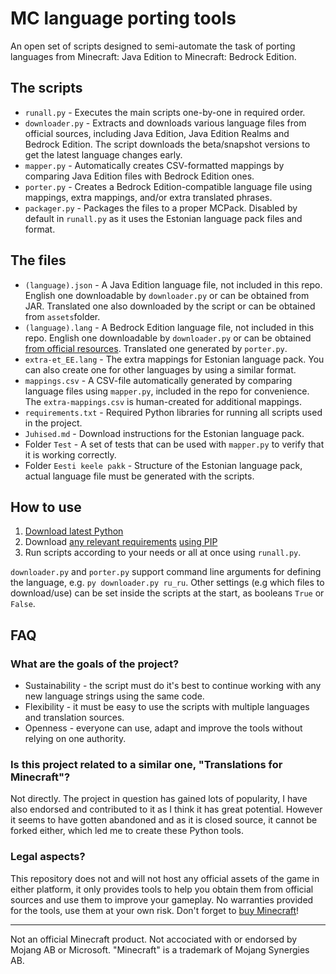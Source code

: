 # MC language porting tools

An open set of scripts designed to semi-automate the task of porting languages from Minecraft: Java Edition to Minecraft: Bedrock Edition.

## The scripts

* `runall.py` - Executes the main scripts one-by-one in required order.
* `downloader.py` - Extracts and downloads various language files from official sources, including Java Edition, Java Edition Realms and Bedrock Edition. The script downloads the beta/snapshot versions to get the latest language changes early.
* `mapper.py` - Automatically creates CSV-formatted mappings by comparing Java Edition files with Bedrock Edition ones.
* `porter.py` - Creates a Bedrock Edition-compatible language file using mappings, extra mappings, and/or extra translated phrases.
* `packager.py` - Packages the files to a proper MCPack. Disabled by default in `runall.py` as it uses the Estonian language pack files and format.

## The files

* `(language).json` - A Java Edition language file, not included in this repo. English one downloadable by `downloader.py` or can be obtained from JAR. Translated one also downloaded by the script or can be obtained from `assets`folder.
* `(language).lang` - A Bedrock Edition language file, not included in this repo. English one downloadable by `downloader.py` or can be obtained [from official resources](https://aka.ms/MinecraftBetaResources). Translated one generated by `porter.py`.
* `extra-et_EE.lang` - The extra mappings for Estonian language pack. You can also create one for other languages by using a similar format.
* `mappings.csv` - A CSV-file automatically generated by comparing language files using `mapper.py`, included in the repo for convenience. The `extra-mappings.csv` is human-created for additional mappings.
* `requirements.txt` - Required Python libraries for running all scripts used in the project.
* `Juhised.md` - Download instructions for the Estonian language pack.
* Folder `Test` - A set of tests that can be used with `mapper.py` to verify that it is working correctly.
* Folder `Eesti keele pakk` - Structure of the Estonian language pack, actual language file must be generated with the scripts.

## How to use

1) [Download latest Python](https://www.python.org/downloads/)
2) Download [any relevant requirements](https://gitlab.com/Madis0/mc-language-port/blob/master/requirements.txt) [using PIP](https://packaging.python.org/tutorials/installing-packages/#installing-from-pypi)
3) Run scripts according to your needs or all at once using `runall.py`.

`downloader.py` and `porter.py` support command line arguments for defining the language, e.g. `py downloader.py ru_ru`. Other settings (e.g which files to download/use) can be set inside the scripts at the start, as booleans `True` or `False`.

## FAQ

### What are the goals of the project?

* Sustainability - the script must do it's best to continue working with any new language strings using the same code.
* Flexibility - it must be easy to use the scripts with multiple languages and translation sources. 
* Openness - everyone can use, adapt and improve the tools without relying on one authority.

### Is this project related to a similar one, "Translations for Minecraft"?

Not directly. The project in question has gained lots of popularity, I have also endorsed and contributed to it as I think it has great potential. 
However it seems to have gotten abandoned and as it is closed source, it cannot be forked either, which led me to create these Python tools. 

### Legal aspects?

This repository does not and will not host any official assets of the game in either platform, it only provides tools to help you obtain them from official sources and use them to improve your gameplay. No warranties provided for the tools, use them at your own risk. Don't forget to [buy Minecraft](https://minecraft.net)!

---

Not an official Minecraft product. Not accociated with or endorsed by Mojang AB or Microsoft. "Minecraft" is a trademark of Mojang Synergies AB.